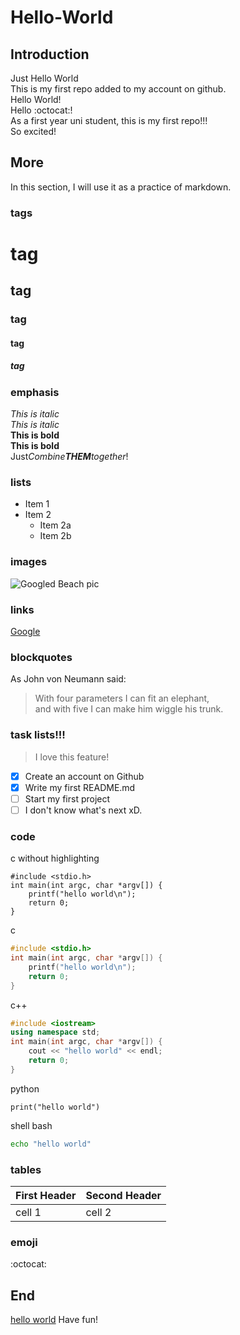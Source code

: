 # Hello-World
## Introduction
  Just Hello World\
  This is my first repo added to my account on github.\
  Hello World!\
  Hello :octocat:!\
  As a first year uni student, this is my first repo!!!\
  So excited!
## More
  In this section, I will use it as a practice of markdown.
### tags
# tag
## tag
### tag
#### tag
##### tag
### emphasis
  *This is italic*\
  _This is italic_\
  **This is bold**\
  __This is bold__\
  Just*Combine**THEM**together*!
### lists
  * Item 1
  * Item 2
    * Item 2a
    * Item 2b
### images
![Googled Beach pic]()
### links
[Google](https://www.google.com/)
### blockquotes
As John von Neumann said: 
> With four parameters I can fit an elephant, \
> and with five I can make him wiggle his trunk.
### task lists!!!
> I love this feature!
- [x] Create an account on Github
- [x] Write my first README.md
- [ ] Start my first project
- [ ] I don't know what's next xD.
### code
c without highlighting
~~~
#include <stdio.h>
int main(int argc, char *argv[]) {
    printf("hello world\n");
    return 0;
}
~~~
c 
~~~c
#include <stdio.h>
int main(int argc, char *argv[]) {
    printf("hello world\n");
    return 0;
}
~~~
c++
~~~c++
#include <iostream>
using namespace std;
int main(int argc, char *argv[]) {
    cout << "hello world" << endl;
    return 0;
}
~~~
python
~~~python3
print("hello world")
~~~
shell bash
~~~bash
echo "hello world"
~~~
### tables
First Header | Second Header
-------------|--------------
cell 1 | cell 2
### emoji
:octocat:
## End
[hello world](hello_world.c)
Have fun!
